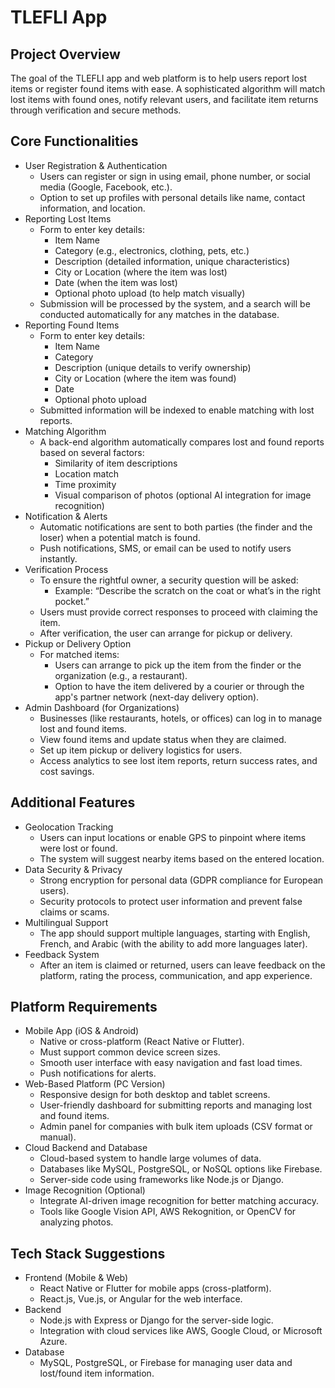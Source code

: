 # TLEFLI App

## Project Overview

The goal of the TLEFLI app and web platform is to help users report lost items or register found items with ease. A sophisticated algorithm will match lost items with found ones, notify relevant users, and facilitate item returns through verification and secure methods.

## Core Functionalities

- User Registration & Authentication
  - Users can register or sign in using email, phone number, or social media (Google, Facebook, etc.).
  - Option to set up profiles with personal details like name, contact information, and location.
- Reporting Lost Items
  - Form to enter key details:
    - Item Name
    - Category (e.g., electronics, clothing, pets, etc.)
    - Description (detailed information, unique characteristics)
    - City or Location (where the item was lost)
    - Date (when the item was lost)
    - Optional photo upload (to help match visually)
  - Submission will be processed by the system, and a search will be conducted automatically for any matches in the database.
- Reporting Found Items
  - Form to enter key details:
    - Item Name
    - Category
    - Description (unique details to verify ownership)
    - City or Location (where the item was found)
    - Date
    - Optional photo upload
  - Submitted information will be indexed to enable matching with lost reports.
- Matching Algorithm
  - A back-end algorithm automatically compares lost and found reports based on several factors:
    - Similarity of item descriptions
    - Location match
    - Time proximity
    - Visual comparison of photos (optional AI integration for image recognition)
- Notification & Alerts
  - Automatic notifications are sent to both parties (the finder and the loser) when a potential match is found.
  - Push notifications, SMS, or email can be used to notify users instantly.
- Verification Process
  - To ensure the rightful owner, a security question will be asked:
    - Example: “Describe the scratch on the coat or what’s in the right pocket.”
  - Users must provide correct responses to proceed with claiming the item.
  - After verification, the user can arrange for pickup or delivery.
- Pickup or Delivery Option
  - For matched items:
    - Users can arrange to pick up the item from the finder or the organization (e.g., a restaurant).
    - Option to have the item delivered by a courier or through the app's partner network (next-day delivery option).
- Admin Dashboard (for Organizations)
  - Businesses (like restaurants, hotels, or offices) can log in to manage lost and found items.
  - View found items and update status when they are claimed.
  - Set up item pickup or delivery logistics for users.
  - Access analytics to see lost item reports, return success rates, and cost savings.

## Additional Features

- Geolocation Tracking
  - Users can input locations or enable GPS to pinpoint where items were lost or found.
  - The system will suggest nearby items based on the entered location.
- Data Security & Privacy
  - Strong encryption for personal data (GDPR compliance for European users).
  - Security protocols to protect user information and prevent false claims or scams.
- Multilingual Support
  - The app should support multiple languages, starting with English, French, and Arabic (with the ability to add more languages later).
- Feedback System
  - After an item is claimed or returned, users can leave feedback on the platform, rating the process, communication, and app experience.

## Platform Requirements

- Mobile App (iOS & Android)
  - Native or cross-platform (React Native or Flutter).
  - Must support common device screen sizes.
  - Smooth user interface with easy navigation and fast load times.
  - Push notifications for alerts.
- Web-Based Platform (PC Version)
  - Responsive design for both desktop and tablet screens.
  - User-friendly dashboard for submitting reports and managing lost and found items.
  - Admin panel for companies with bulk item uploads (CSV format or manual).
- Cloud Backend and Database
  - Cloud-based system to handle large volumes of data.
  - Databases like MySQL, PostgreSQL, or NoSQL options like Firebase.
  - Server-side code using frameworks like Node.js or Django.
- Image Recognition (Optional)
  - Integrate AI-driven image recognition for better matching accuracy.
  - Tools like Google Vision API, AWS Rekognition, or OpenCV for analyzing photos.

## Tech Stack Suggestions

- Frontend (Mobile & Web)
  - React Native or Flutter for mobile apps (cross-platform).
  - React.js, Vue.js, or Angular for the web interface.
- Backend
  - Node.js with Express or Django for the server-side logic.
  - Integration with cloud services like AWS, Google Cloud, or Microsoft Azure.
- Database
  - MySQL, PostgreSQL, or Firebase for managing user data and lost/found item information.
